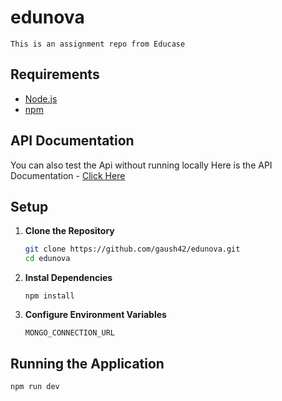 # edunova
    This is an assignment repo from Educase

## Requirements
- [Node.js](https://nodejs.org/en/download/)
- [npm](https://www.npmjs.com/get-npm)

## API Documentation
You can also test the Api without running locally
Here is the API Documentation - [Click Here](https://documenter.getpostman.com/view/37875560/2sAXqzXycb)
## Setup

1. **Clone the Repository**

   ```bash
   git clone https://github.com/gaush42/edunova.git
   cd edunova

2. **Instal Dependencies**
   ```
   npm install
3. **Configure Environment Variables**
   ```
   MONGO_CONNECTION_URL
## Running the Application
    npm run dev
 
